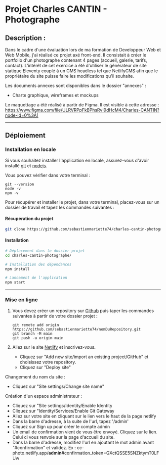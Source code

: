 # Projet Charles CANTIN - Photographe #

## Description : ##

Dans le cadre d'une évaluation lors de ma formation de Developpeur Web et Web Mobile, j'ai réalisé ce projet axé front-end. Il consistait à créer le portfolio d'un photographe contenant 4 pages (accueil, galerie, tarifs, contact). L'intérêt de cet exercice a été d'utiliser le générateur de site statique Eleventy couplé à un CMS headless tel que NetlifyCMS afin que le propriétaire du site puisse faire les modifications qu'il souhaite.


Les documents annexes sont disponibles dans le dossier "annexes" :
- Charte graphique, wireframes et mockups
  

Le maquettage a été réalisé à partir de Figma. Il est visible à cette adresse : https://www.figma.com/file/ULRVRPpFkBPhsRvI9dHcM4/Charles-CANTIN?node-id=0%3A1

___

## Déploiement ##

### Installation en locale ###

Si vous souhaitez installer l'application en locale, assurez-vous d'avoir installé [git](https://git-scm.com/downloads) et [nodejs](https://nodejs.org/en/).


Vous pouvez vérifier dans votre terminal :
```
git --version
node -v
npm -v
```


Pour récupérer et installer le projet, dans votre terminal, placez-vous sur un dossier de travail et tapez les commandes suivantes :


#### Récupération du projet

```bash
git clone https://github.com/sebastienmariette74/charles-cantin-photographe.git
```


#### Installation

```bash
# Déplacement dans le dossier projet
cd charles-cantin-photographe/

# Installation des dépendances
npm install

# Lancement de l'application
npm start
```
___

### Mise en ligne ###
1. Vous devez créer un repository sur [Github](https://github.com/) puis taper les commandes suivantes à partir de votre dossier projet :
    ```
    git remote add origin  https://github.com/sebastienmariette74/nomDuRepository.git
    git branch -M main
    git push -u origin main
    ```


2. Allez sur le site [Netlify](https://www.netlify.com/) et inscrivez-vous.
   - Cliquez sur "Add new site/import an existing project/GitHub" et choisissez votre repository.
   - Cliquez sur "Deploy site"

Changement du nom du site :
- Cliquez sur "Site settings/Change site name"

Création d'un espace administrateur :
- Cliquez sur "Site settings/Identity/Enable Identity
- Cliquez sur "Identity/Services/Enable Git Gateway
- Allez sur votre site en cliquant sur le lien vers le haut de la page netlify
- Dans la barre d'adresse, à la suite de l'url, tapez '/admin'
- Cliquez sur Sign up pour créer le compte admin
- Un email de confirmation vient de vous être envoyé. Cliquez sur le lien. Celui ci vous renvoie sur la page d'accueil du site.
- Dans la barre d'adresse, modifiez l'url en ajoutant le mot admin avant "#confirmation" et validez. Ex : cc-photo.netlify.app/**admin**#confirmation_token=GXctQSSE5SNZktymT0LFUw



